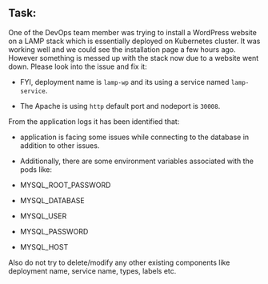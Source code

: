 ## Task:

One of the DevOps team member was trying to install a WordPress website on a LAMP stack which is essentially deployed on Kubernetes cluster. It was working well and we could see the installation page a few hours ago. However something is messed up with the stack now due to a website went down. Please look into the issue and fix it:

* FYI, deployment name is `lamp-wp` and its using a service named `lamp-service`. 

* The Apache is using `http` default port and nodeport is `30008`. 

From the application logs it has been identified that:

* application is facing some issues while connecting to the database in addition to other issues. 

* Additionally, there are some environment variables associated with the pods like:

 * MYSQL_ROOT_PASSWORD

 * MYSQL_DATABASE 

 * MYSQL_USER 

 * MYSQL_PASSWORD 

 * MYSQL_HOST

Also do not try to delete/modify any other existing components like deployment name, service name, types, labels etc.